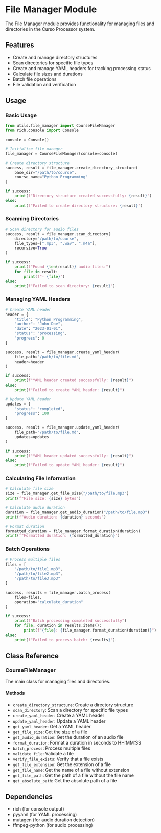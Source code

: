 # File Manager Module

The File Manager module provides functionality for managing files and directories in the Curso Processor system.

## Features

- Create and manage directory structures
- Scan directories for specific file types
- Create and manage YAML headers for tracking processing status
- Calculate file sizes and durations
- Batch file operations
- File validation and verification

## Usage

### Basic Usage

```python
from utils.file_manager import CourseFileManager
from rich.console import Console

console = Console()

# Initialize file manager
file_manager = CourseFileManager(console=console)

# Create directory structure
success, result = file_manager.create_directory_structure(
    base_dir="/path/to/course",
    course_name="Python Programming"
)

if success:
    print(f"Directory structure created successfully: {result}")
else:
    print(f"Failed to create directory structure: {result}")
```

### Scanning Directories

```python
# Scan directory for audio files
success, result = file_manager.scan_directory(
    directory="/path/to/course",
    file_types=[".mp3", ".wav", ".m4a"],
    recursive=True
)

if success:
    print(f"Found {len(result)} audio files:")
    for file in result:
        print(f"- {file}")
else:
    print(f"Failed to scan directory: {result}")
```

### Managing YAML Headers

```python
# Create YAML header
header = {
    "title": "Python Programming",
    "author": "John Doe",
    "date": "2023-01-01",
    "status": "processing",
    "progress": 0
}

success, result = file_manager.create_yaml_header(
    file_path="/path/to/file.md",
    header=header
)

if success:
    print(f"YAML header created successfully: {result}")
else:
    print(f"Failed to create YAML header: {result}")

# Update YAML header
updates = {
    "status": "completed",
    "progress": 100
}

success, result = file_manager.update_yaml_header(
    file_path="/path/to/file.md",
    updates=updates
)

if success:
    print(f"YAML header updated successfully: {result}")
else:
    print(f"Failed to update YAML header: {result}")
```

### Calculating File Information

```python
# Calculate file size
size = file_manager.get_file_size("/path/to/file.mp3")
print(f"File size: {size} bytes")

# Calculate audio duration
duration = file_manager.get_audio_duration("/path/to/file.mp3")
print(f"Audio duration: {duration} seconds")

# Format duration
formatted_duration = file_manager.format_duration(duration)
print(f"Formatted duration: {formatted_duration}")
```

### Batch Operations

```python
# Process multiple files
files = [
    "/path/to/file1.mp3",
    "/path/to/file2.mp3",
    "/path/to/file3.mp3"
]

success, results = file_manager.batch_process(
    files=files,
    operation="calculate_duration"
)

if success:
    print(f"Batch processing completed successfully")
    for file, duration in results.items():
        print(f"{file}: {file_manager.format_duration(duration)}")
else:
    print(f"Failed to process batch: {results}")
```

## Class Reference

### CourseFileManager

The main class for managing files and directories.

#### Methods

- `create_directory_structure`: Create a directory structure
- `scan_directory`: Scan a directory for specific file types
- `create_yaml_header`: Create a YAML header
- `update_yaml_header`: Update a YAML header
- `get_yaml_header`: Get a YAML header
- `get_file_size`: Get the size of a file
- `get_audio_duration`: Get the duration of an audio file
- `format_duration`: Format a duration in seconds to HH:MM:SS
- `batch_process`: Process multiple files
- `validate_file`: Validate a file
- `verify_file_exists`: Verify that a file exists
- `get_file_extension`: Get the extension of a file
- `get_file_name`: Get the name of a file without extension
- `get_file_path`: Get the path of a file without the file name
- `get_absolute_path`: Get the absolute path of a file

## Dependencies

- rich (for console output)
- pyyaml (for YAML processing)
- mutagen (for audio duration detection)
- ffmpeg-python (for audio processing)